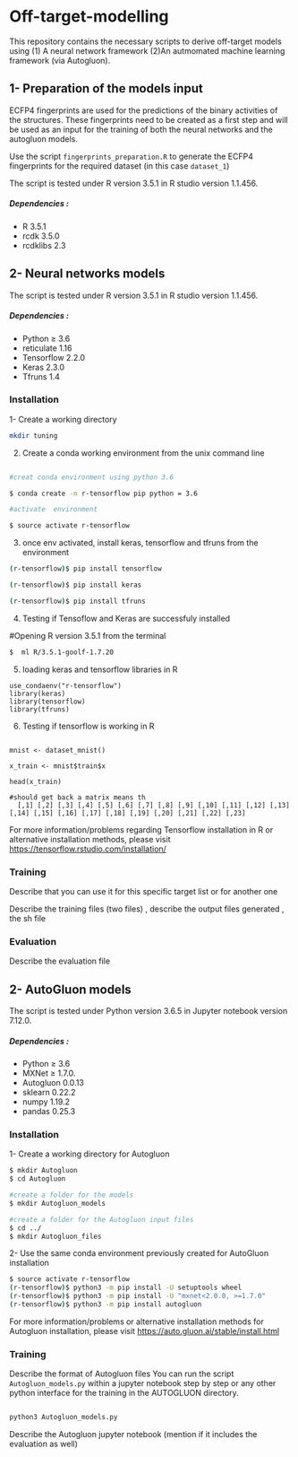 
# Off-target-modelling
This repository contains the necessary scripts to derive off-target models using (1) A neural network framework (2)An autmomated machine learning framework (via Autogluon).




## 1- Preparation of the models input

ECFP4 fingerprints are used for the predictions of the binary activities of the structures. These fingerprints need to be created as a first step and will be used as an input for the training of both the neural networks and the autogluon models.

Use the script `fingerprints_preparation.R` to generate the ECFP4 fingerprints for the required dataset (in this case `dataset_1`)

The script is tested under R version 3.5.1 in R studio version 1.1.456.
##### Dependencies : 
- R 3.5.1
- rcdk 3.5.0
- rcdklibs 2.3


## 2- Neural networks models
The script is tested under R version 3.5.1 in R studio version 1.1.456.

##### Dependencies : 
- Python ≥ 3.6
- reticulate 1.16
- Tensorflow 2.2.0
- Keras 2.3.0
- Tfruns 1.4


### Installation


1- Create a working directory
  ```sh
mkdir tuning
  ```

2. Create a conda working environment from the unix command line

  ```sh

#creat conda environment using python 3.6

$ conda create -n r-tensorflow pip python = 3.6

#activate  environment

$ source activate r-tensorflow


  ```
3. once env activated, install keras, tensorflow and tfruns from the environment

  ```sh
(r-tensorflow)$ pip install tensorflow

(r-tensorflow)$ pip install keras

(r-tensorflow)$ pip install tfruns
  ```

4. Testing if Tensoflow and Keras are successfuly installed

#Opening R version 3.5.1 from the terminal 


  ```sh
$  ml R/3.5.1-goolf-1.7.20 

  ```

5. loading keras and tensorflow libraries in R

  ```{r}  
use_condaenv("r-tensorflow")
library(keras)
library(tensorflow)
library(tfruns)

```

6. Testing if tensorflow is working in R 

```{r}  

mnist <- dataset_mnist()

x_train <- mnist$train$x

head(x_train)

#should get back a matrix means th
  [,1] [,2] [,3] [,4] [,5] [,6] [,7] [,8] [,9] [,10] [,11] [,12] [,13] [,14] [,15] [,16] [,17] [,18] [,19] [,20] [,21] [,22] [,23]

```

For more information/problems regarding Tensorflow installation in R or alternative installation methods, please visit https://tensorflow.rstudio.com/installation/

### Training

Describe that you can use it for this specific target list or for another one

Describe the training files (two files) , describe the output files generated , the sh file 



### Evaluation 
Describe the evaluation file



## 2- AutoGluon models
The script is tested under Python version 3.6.5 in Jupyter notebook  version 7.12.0. 

##### Dependencies : 
- Python ≥ 3.6
- MXNet ≥ 1.7.0.
- Autogluon 0.0.13
- sklearn 0.22.2
- numpy 1.19.2
- pandas 0.25.3
### Installation

1- Create a working directory for Autogluon
```sh
$ mkdir Autogluon
$ cd Autogluon

#create a folder for the models
$ mkdir Autogluon_models

#create a folder for the Autogluon input files
$ cd ../
$ mkdir Autogluon_files
 ```
2- Use the same conda environment previously created for AutoGluon installation

```sh
$ source activate r-tensorflow
(r-tensorflow)$ python3 -m pip install -U setuptools wheel
(r-tensorflow)$ python3 -m pip install -U "mxnet<2.0.0, >=1.7.0"
(r-tensorflow)$ python3 -m pip install autogluon
  ```
For more information/problems or alternative installation methods for Autogluon installation, please visit  https://auto.gluon.ai/stable/install.html



### Training

Describe the format of Autogluon files
You can run the script  ```Autogluon_models.py``` within a jupyter notebook step by step or any other python interface for the training in the AUTOGLUON directory.

```sh

python3 Autogluon_models.py
  ```
Describe the Autogluon jupyter notebook (mention if it includes the evaluation as well)
